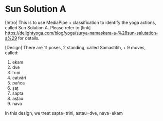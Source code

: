 # Sun Solution A
[Intro] This is to use MediaPipe + classification to identify the yoga actions, called Sun Solution A. Please refer to  [link] https://delightyoga.com/blog/yoga/surya-namaskara-a-%28sun-salutation-a%29 for details.

[Design] There are 11 poses, 2 standing, called Samastitih,  + 9 moves, called:

1. ekam 
2. dve
3. trīṇi
4. catvāri
5. pañca
6. ṣaṭ
7. sapta
8. aṣṭau
9. nava

In this design, we treat sapta=trini, astau=dve, nava=ekam


 
